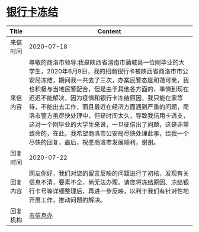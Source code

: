 # [银行卡冻结](http://www.shangluo.gov.cn/zmhd/ldxxxx.jsp?urltype=leadermail.LeaderMailContentUrl&wbtreeid=1112&leadermailid=6204)

| Title |                                                                                                                                  Content                                                                                                                                   |
|:-----:|----------------------------------------------------------------------------------------------------------------------------------------------------------------------------------------------------------------------------------------------------------------------------|
| 来信时间  | 2020-07-18                                                                                                                                                                                                                                                                 |
| 来信内容  | 尊敬的商洛市领导:我是陕西省渭南市蒲城县一位刚毕业的大学生，2020年6月9日，我的招商银行卡被陕西省商洛市市公安局冻结，期间我一共去了三次，办案民警态度和蔼可亲，我也积极与当地民警配合，但是由于其他各方面的，事情到现在迟迟不能解决，因为疫情和银行卡冻结原因，我只能在家等待，不能出去工作，而且最近在经济方面遇到严重的问题，商洛市警方虽尽快处理中，但是时间太久，导致我信用卡透支，这对一个刚毕业的大学生来说，一旦征信出了问题，这是非常致命的，在此，我希望商洛市公安局尽快处理此事，给我一个尽快的回复，最后，祝愿商洛市发展顺利，谢谢。 |
| 回复时间  | 2020-07-22                                                                                                                                                                                                                                                                 |
| 回复内容  | 网友你好，我们对您的留言反映的问题进行了初核，发现有关信息不清，要素不全，尚无法办理。请您将冻结原因、冻结银行卡号等详细整理后，再进一步反映，以利于我们有针对性地开展工作，推动问题的解决。                                                                                                                                                                             |
| 回复机构  | [市信息办](../../category/agencies/市信息办.md)                                                                                                                                                                                                                                    |